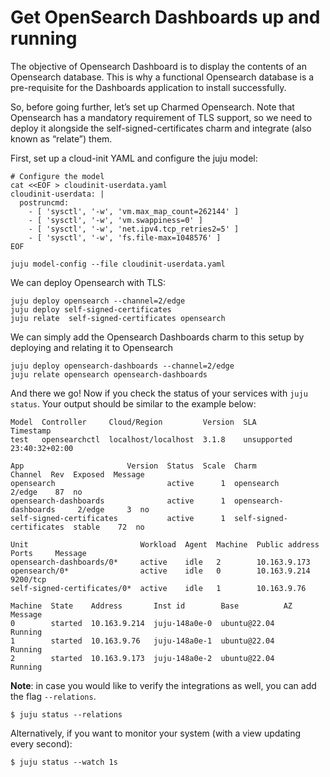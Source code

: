 #  Get OpenSearch Dashboards up and running

The objective of Opensearch Dashboard is to display the contents of an Opensearch database. This is why a  functional Opensearch database is a pre-requisite for the Dashboards application to install successfully.

So, before going further,  let’s set up Charmed Opensearch. Note that Opensearch has a mandatory requirement of TLS support, so we need to deploy it alongside the self-signed-certificates charm and integrate (also known as “relate”) them.

First, set up a cloud-init YAML and configure the juju model:

```
# Configure the model
cat <<EOF > cloudinit-userdata.yaml
cloudinit-userdata: |
  postruncmd:
    - [ 'sysctl', '-w', 'vm.max_map_count=262144' ]
    - [ 'sysctl', '-w', 'vm.swappiness=0' ]
    - [ 'sysctl', '-w', 'net.ipv4.tcp_retries2=5' ]
    - [ 'sysctl', '-w', 'fs.file-max=1048576' ]
EOF

juju model-config --file cloudinit-userdata.yaml
```

We can deploy Opensearch with TLS:

```
juju deploy opensearch --channel=2/edge
juju deploy self-signed-certificates
juju relate  self-signed-certificates opensearch
```

We can simply add the Opensearch Dashboards charm to this setup by deploying and relating it to Opensearch

```
juju deploy opensearch-dashboards --channel=2/edge
juju relate opensearch opensearch-dashboards
```

And there we go!
Now if you check the status of your services with `juju status`. 
Your output should be similar to the example below:

```
Model  Controller     Cloud/Region         Version  SLA          Timestamp
test   opensearchctl  localhost/localhost  3.1.8    unsupported  23:40:32+02:00

App                       Version  Status  Scale  Charm                     Channel  Rev  Exposed  Message
opensearch                         active      1  opensearch                2/edge    87  no       
opensearch-dashboards              active      1  opensearch-dashboards     2/edge     3  no       
self-signed-certificates           active      1  self-signed-certificates  stable    72  no       

Unit                         Workload  Agent  Machine  Public address  Ports     Message
opensearch-dashboards/0*     active    idle   2        10.163.9.173              
opensearch/0*                active    idle   0        10.163.9.214    9200/tcp  
self-signed-certificates/0*  active    idle   1        10.163.9.76               

Machine  State    Address       Inst id        Base          AZ  Message
0        started  10.163.9.214  juju-148a0e-0  ubuntu@22.04      Running
1        started  10.163.9.76   juju-148a0e-1  ubuntu@22.04      Running
2        started  10.163.9.173  juju-148a0e-2  ubuntu@22.04      Running
```

**Note**: in case you would like to verify the integrations as well, you can add the flag `--relations`.
```
$ juju status --relations
```

Alternatively, if you want to monitor your system (with a view updating every second):

```
$ juju status --watch 1s
```